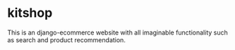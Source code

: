 # kitshop
This is an django-ecommerce website with all imaginable functionality such as search and product recommendation.
